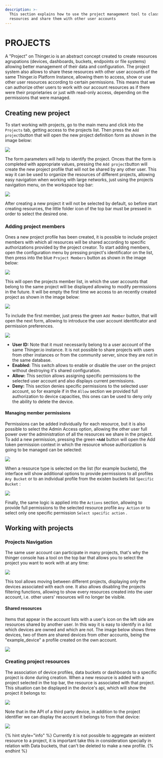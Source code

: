 ```yaml
---
description: >-
  This section explains how to use the project management tool to classify
  resources and share them with other user accounts
---
```


# PROJECTS

A "Project" on Thinger.io is an abstract concept created to create resources agrupations \(devices, dashboards, buckets, endpoints or file systems\) allowing better management of their data and configuration. The project system also allows to share these resources with other user accounts of the same Thinger.io Platform Instance, allowing them to access, show or use other user resources according to certain permissions. This means that we can authorize other users to work with our account resources as if there were their proprietaries or just with read-only access, depending on the permissions that were managed.  

## Creating new project

To start working with projects, go to the main menu and click into the `Projects` tab, getting access to the projects list. Then press the `Add project`button that will open the new project definition form as shown in the image below:

![](../.gitbook/assets/image%20%28180%29.png)

The form parameters will help to identify the project. Onces that the form is completed with appropriate values, pressing the `Add project`button will create the new project profile that will not be shared by any other user. This way it can be used to organize the resources of different projects, allowing easy navigation when working with large networks, just using the projects navigation menu, on the workspace top bar:

![](../.gitbook/assets/image%20%28164%29.png)

After creating a new project it will not be selected by default, so before start creating resources, the little folder icon of the top bar must be pressed in order to select the desired one.

### Adding project members

Ones a new project profile has been created, it is possible to include project members with which all resources will be shared according to specific authorizations provided by the project creator. To start adding members, open the configuration menu by pressing project's identificator on the list, then press into the blue `Project Members` button as shown in the image below:

![](../.gitbook/assets/image%20%28122%29.png)

This will open the projects member list, in which the user accounts that belong to the same project will be displayed allowing to modify permissions in the future. It will be empty the first time we access to an recently created project as shown in the image below:

![](../.gitbook/assets/image%20%2850%29.png)

To include the first member, just press the green `Add Member` button, that will open the next form, allowing to introduce the user account identificator and permission preferences. 

![](../.gitbook/assets/image%20%2820%29.png)

* **User ID:** Note that it must necessarily belong to a user account of the same Thinger.io instance. It is not possible to share projects with users from other instances or from the community server, since they are not in the same database.
* **Enabled:** This switch allows to enable or disable the user on the project without destroying it's shared configuration. 
* **Allow:** This section allows assigning specific permissions to the selected user account and also displays current permissions. 
* **Deny:** This section denies specific permissions to the selected user account, so for example if in the `Allow` section we provided full authorization to device capacities, this ones can be used to deny only the ability to delete the device.

#### Managing member permissions 

Permissions can be added individually for each resource, but it is also possible to select the Admin Access option, allowing the other user full power over the administration of all the resources we share in the project. To add a new permission, pressing the green **`+Add`** button will open the Add token permission context in which the resource whose authorization is going to be managed can be selected:

![](../.gitbook/assets/image%20%28231%29.png)

When a resource type is selected on the list \(for example buckets\), the interface will show additional options to provide permissions to  all profiles `Any Bucket` or to an individual profile from the existen buckets list `Specific Bucket` : 

![](../.gitbook/assets/image%20%2855%29.png)

Finally, the same logic is applied into the `Actions` section, allowing to provide full permissions to the selected resource profile `Any Action` or to select only one specific permission `Select specific action` .

## Working with projects

### Projects Navigation 

The same user account can participate in many projects, that's why the thinger console has a tool on the top bar that allows you to select the project you want to work with at any time:

![](../.gitbook/assets/image%20%28219%29.png)

This tool allows moving between different projects, displaying only the devices associated with each one. It also allows disabling the projects filtering functions, allowing to show every resources created into the user account, i.e. other users' resources will no longer be visible.

#### Shared resources

Items that appear in the account lists with a user's icon on the left side are resources shared by another user. In this way it is easy to identify in a list which devices are owned and which are not. The image below shows three devices, two of them are shared devices from other accounts, being the "example\_device"  a profile created on the own account. 

![](../.gitbook/assets/image%20%2879%29.png)

### Creating project resources 

The association of device profiles, data buckets or dashboards to a specific project is done during creation. When a new resource is added with a project selected in the top bar, the resource is associated with that project. This situation can be displayed in the device's api, which will show the project it belongs to:

![](../.gitbook/assets/image%20%28118%29.png)

Note that in the API of a third party device, in addition to the project identifier we can display the account it belongs to from that device:

![](../.gitbook/assets/image%20%2897%29.png)

{% hint style="info" %}
Currently it is not possible to aggregate an existent resource to a project, it is important take this in consideration specially in relation with Data buckets, that can't be deleted to make a new profile.
{% endhint %}


